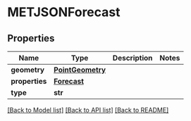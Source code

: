 # METJSONForecast

## Properties
Name | Type | Description | Notes
------------ | ------------- | ------------- | -------------
**geometry** | [**PointGeometry**](PointGeometry.md) |  | 
**properties** | [**Forecast**](Forecast.md) |  | 
**type** | **str** |  | 

[[Back to Model list]](../README.md#documentation-for-models) [[Back to API list]](../README.md#documentation-for-api-endpoints) [[Back to README]](../README.md)

